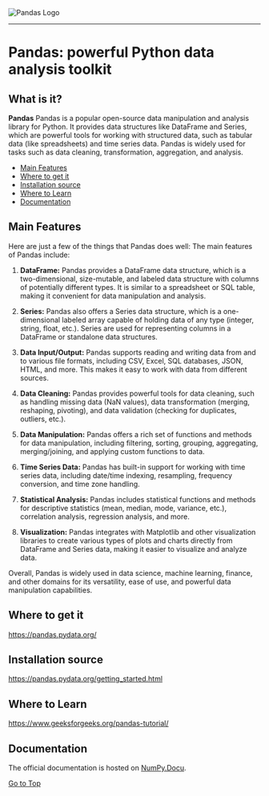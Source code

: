 <picture align="center">
  <source media="(prefers-color-scheme: dark)" srcset="https://pandas.pydata.org/static/img/pandas_white.svg">
  <img alt="Pandas Logo" src="https://pandas.pydata.org/static/img/pandas.svg">
</picture>


-----------------

# Pandas: powerful Python data analysis toolkit


## What is it?

**Pandas** Pandas is a popular open-source data manipulation and analysis library for Python. It provides data structures like DataFrame and Series, which are powerful tools for working with structured data, such as tabular data (like spreadsheets) and time series data. Pandas is widely used for tasks such as data cleaning, transformation, aggregation, and analysis.


- [Main Features](#main-features)
- [Where to get it](#where-to-get-it)
- [Installation source](#Installation-source)
- [Where to Learn](#where-to-Learn)
- [Documentation](#documentation)

## Main Features
Here are just a few of the things that Pandas does well:
The main features of Pandas include:

1. **DataFrame:** Pandas provides a DataFrame data structure, which is a two-dimensional, size-mutable, and labeled data structure with columns of potentially different types. It is similar to a spreadsheet or SQL table, making it convenient for data manipulation and analysis.

2. **Series:** Pandas also offers a Series data structure, which is a one-dimensional labeled array capable of holding data of any type (integer, string, float, etc.). Series are used for representing columns in a DataFrame or standalone data structures.

3. **Data Input/Output:** Pandas supports reading and writing data from and to various file formats, including CSV, Excel, SQL databases, JSON, HTML, and more. This makes it easy to work with data from different sources.

4. **Data Cleaning:** Pandas provides powerful tools for data cleaning, such as handling missing data (NaN values), data transformation (merging, reshaping, pivoting), and data validation (checking for duplicates, outliers, etc.).

5. **Data Manipulation:** Pandas offers a rich set of functions and methods for data manipulation, including filtering, sorting, grouping, aggregating, merging/joining, and applying custom functions to data.

6. **Time Series Data:** Pandas has built-in support for working with time series data, including date/time indexing, resampling, frequency conversion, and time zone handling.

7. **Statistical Analysis:** Pandas includes statistical functions and methods for descriptive statistics (mean, median, mode, variance, etc.), correlation analysis, regression analysis, and more.

8. **Visualization:** Pandas integrates with Matplotlib and other visualization libraries to create various types of plots and charts directly from DataFrame and Series data, making it easier to visualize and analyze data.

Overall, Pandas is widely used in data science, machine learning, finance, and other domains for its versatility, ease of use, and powerful data manipulation capabilities.


## Where to get it 
https://pandas.pydata.org/


## Installation source
https://pandas.pydata.org/getting_started.html


## Where to Learn
https://www.geeksforgeeks.org/pandas-tutorial/


## Documentation
The official documentation is hosted on [NumPy.Docu](https://github.com/VSVHC/Pandas/blob/main/pandas%20DOCUMENTATAION.pdf).


[Go to Top](#table-of-contents)
